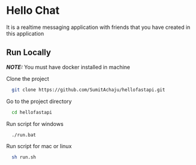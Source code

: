 
# Hello Chat

It is a realtime messaging application with friends that you have created in this application


## Run Locally

**_NOTE:_** You must have docker installed in machine

Clone the project

```bash
  git clone https://github.com/SumitAchaju/hellofastapi.git
```

Go to the project directory

```bash
  cd hellofastapi
```

Run script for windows

```bash
  ./run.bat
```

Run script for mac or linux

```bash
  sh run.sh
```

